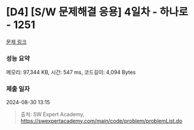 # [D4] [S/W 문제해결 응용] 4일차 - 하나로 - 1251 

[문제 링크](https://swexpertacademy.com/main/code/problem/problemDetail.do?contestProbId=AV15StKqAQkCFAYD) 

### 성능 요약

메모리: 97,344 KB, 시간: 547 ms, 코드길이: 4,094 Bytes

### 제출 일자

2024-08-30 13:15



> 출처: SW Expert Academy, https://swexpertacademy.com/main/code/problem/problemList.do